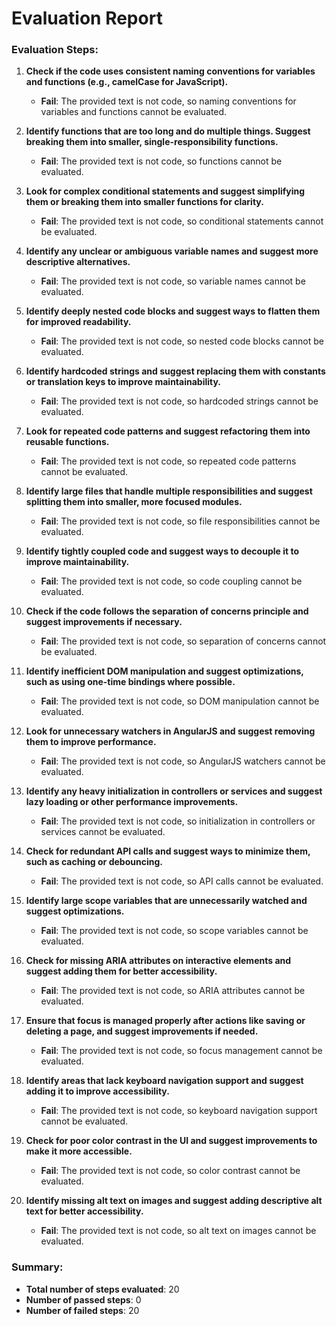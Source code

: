 # Evaluation Report

### Evaluation Steps:

1. **Check if the code uses consistent naming conventions for variables and functions (e.g., camelCase for JavaScript).**
   - **Fail**: The provided text is not code, so naming conventions for variables and functions cannot be evaluated.

2. **Identify functions that are too long and do multiple things. Suggest breaking them into smaller, single-responsibility functions.**
   - **Fail**: The provided text is not code, so functions cannot be evaluated.

3. **Look for complex conditional statements and suggest simplifying them or breaking them into smaller functions for clarity.**
   - **Fail**: The provided text is not code, so conditional statements cannot be evaluated.

4. **Identify any unclear or ambiguous variable names and suggest more descriptive alternatives.**
   - **Fail**: The provided text is not code, so variable names cannot be evaluated.

5. **Identify deeply nested code blocks and suggest ways to flatten them for improved readability.**
   - **Fail**: The provided text is not code, so nested code blocks cannot be evaluated.

6. **Identify hardcoded strings and suggest replacing them with constants or translation keys to improve maintainability.**
   - **Fail**: The provided text is not code, so hardcoded strings cannot be evaluated.

7. **Look for repeated code patterns and suggest refactoring them into reusable functions.**
   - **Fail**: The provided text is not code, so repeated code patterns cannot be evaluated.

8. **Identify large files that handle multiple responsibilities and suggest splitting them into smaller, more focused modules.**
   - **Fail**: The provided text is not code, so file responsibilities cannot be evaluated.

9. **Identify tightly coupled code and suggest ways to decouple it to improve maintainability.**
   - **Fail**: The provided text is not code, so code coupling cannot be evaluated.

10. **Check if the code follows the separation of concerns principle and suggest improvements if necessary.**
    - **Fail**: The provided text is not code, so separation of concerns cannot be evaluated.

11. **Identify inefficient DOM manipulation and suggest optimizations, such as using one-time bindings where possible.**
    - **Fail**: The provided text is not code, so DOM manipulation cannot be evaluated.

12. **Look for unnecessary watchers in AngularJS and suggest removing them to improve performance.**
    - **Fail**: The provided text is not code, so AngularJS watchers cannot be evaluated.

13. **Identify any heavy initialization in controllers or services and suggest lazy loading or other performance improvements.**
    - **Fail**: The provided text is not code, so initialization in controllers or services cannot be evaluated.

14. **Check for redundant API calls and suggest ways to minimize them, such as caching or debouncing.**
    - **Fail**: The provided text is not code, so API calls cannot be evaluated.

15. **Identify large scope variables that are unnecessarily watched and suggest optimizations.**
    - **Fail**: The provided text is not code, so scope variables cannot be evaluated.

16. **Check for missing ARIA attributes on interactive elements and suggest adding them for better accessibility.**
    - **Fail**: The provided text is not code, so ARIA attributes cannot be evaluated.

17. **Ensure that focus is managed properly after actions like saving or deleting a page, and suggest improvements if needed.**
    - **Fail**: The provided text is not code, so focus management cannot be evaluated.

18. **Identify areas that lack keyboard navigation support and suggest adding it to improve accessibility.**
    - **Fail**: The provided text is not code, so keyboard navigation support cannot be evaluated.

19. **Check for poor color contrast in the UI and suggest improvements to make it more accessible.**
    - **Fail**: The provided text is not code, so color contrast cannot be evaluated.

20. **Identify missing alt text on images and suggest adding descriptive alt text for better accessibility.**
    - **Fail**: The provided text is not code, so alt text on images cannot be evaluated.

### Summary:
- **Total number of steps evaluated**: 20
- **Number of passed steps**: 0
- **Number of failed steps**: 20